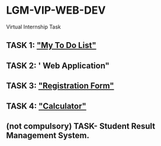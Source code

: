 # LGM-VIP-WEB-DEV
Virtual Internship Task

## TASK 1: ["My To Do List"](https://github.com/anishakshyp/LGM-VIP-WEB-DEV/tree/main/TASK1)

## TASK 2: ' Web Application"

## TASK 3: ["Registration Form"]("https://github.com/anishakshyp/LGM-VIP-WEB-DEV/tree/main/TASK3")

## TASK 4: ["Calculator"](https://github.com/anishakshyp/LGM-VIP-WEB-DEV/tree/main/TASK4)

## (not compulsory) TASK- Student Result Management System.
